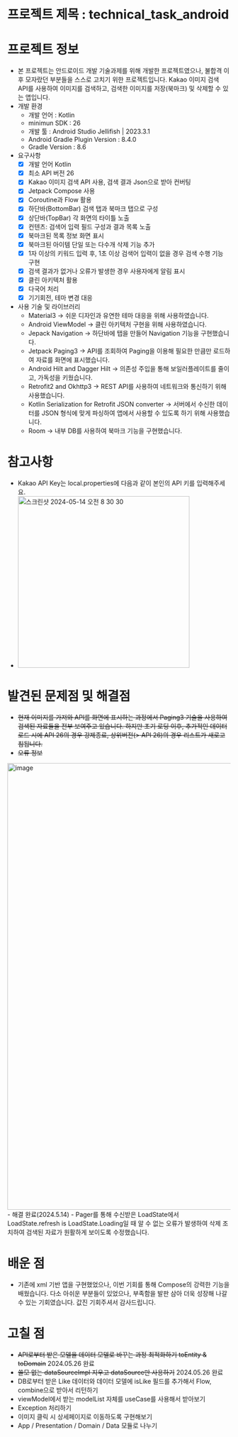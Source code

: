 # 프로젝트 제목 : technical_task_android
# 프로젝트 정보
- 본 프로젝트는 안드로이드 개발 기술과제를 위해 개발한 프로젝트였으나, 불합격 이후 모자랐던 부분들을 스스로 고치기 위한 프로젝트입니다. Kakao 이미지 검색 API를 사용하여 이미지를 검색하고, 검색한 이미지를 저장(북마크) 및 삭제할 수 있는 앱입니다.
- 개발 환경
  - 개발 언어 : Kotlin
  - minimun SDK : 26
  - 개발 툴 : Android Studio Jellifish | 2023.3.1
  - Android Gradle Plugin Version : 8.4.0
  - Gradle Version : 8.6
- 요구사항
  - [x] 개발 언어 Kotlin
  - [x] 최소 API 버전 26
  - [x] Kakao 이미지 검색 API 사용, 검색 결과 Json으로 받아 컨버팅
  - [x] Jetpack Compose 사용
  - [x] Coroutine과 Flow 활용
  - [x] 하단바(BottomBar) 검색 탭과 북마크 탭으로 구성
  - [x] 상단바(TopBar) 각 화면의 타이틀 노출
  - [x] 컨텐츠: 검색어 입력 필드 구성과 결과 목록 노출
  - [x] 북마크된 목록 정보 화면 표시
  - [x] 북마크된 아이템 단일 또는 다수개 삭제 기능 추가
  - [x] 1자 이상의 키워드 입력 후, 1초 이상 검색어 입력이 없을 경우 검색 수행 기능 구현
  - [x] 검색 결과가 없거나 오류가 발생한 경우 사용자에게 알림 표시
  - [x] 클린 아키텍처 활용
  - [x] 다국어 처리
  - [x] 기기회전, 테마 변경 대응
  
- 사용 기술 및 라이브러리
  - Material3 -> 쉬운 디자인과 유연한 테마 대응을 위해 사용하였습니다.
  - Android ViewModel -> 클린 아키텍처 구현을 위해 사용하였습니다.
  - Jepack Navigation -> 하단바에 탭을 만들어 Navigation 기능을 구현했습니다.
  - Jetpack Paging3 -> API를 조회하여 Paging을 이용해 필요한 만큼만 로드하여 자료를 화면에 표시했습니다.
  - Android Hilt and Dagger Hilt -> 의존성 주입을 통해 보일러플레이트를 줄이고, 가독성을 키웠습니다.
  - Retrofit2 and Okhttp3 -> REST API를 사용하여 네트워크와 통신하기 위해 사용했습니다.
  - Kotlin Serialization for Retrofit JSON converter -> 서버에서 수신한 데이터를 JSON 형식에 맞게 파싱하여 앱에서 사용할 수 있도록 하기 위해 사용했습니다.
  - Room -> 내부 DB를 사용하여 북마크 기능을 구현했습니다.
 
# 참고사항
- Kakao API Key는 local.properties에 다음과 같이 본인의 API 키를 입력해주세요.
- <img width="387" alt="스크린샷 2024-05-14 오전 8 30 30" src="https://github.com/CHOIMARO/technical_task_android/assets/53159069/60d8f4c6-076e-4905-968e-9b4f20f144f3">

# 발견된 문제점 및 해결점
- ~~현재 이미지를 가져와 API를 화면에 표시하는 과정에서 Paging3 기술을 사용하여 검색된 자료들을 전부 보여주고 있습니다. 하지만 초기 로딩 이후, 추가적인 데이터 로드 시에 API 26의 경우 강제종료, 상위버전(> API 26)의 경우 리스트가 새로고침됩니다.~~
- ~~오류 정보~~
<img width="1007" alt="image" src="https://github.com/CHOIMARO/technical_task_android/assets/53159069/bd4068f1-18d5-4793-be48-1dbef75be173">
- 해결 완료(2024.5.14)
  - Pager를 통해 수신받은 LoadState에서 LoadState.refresh is LoadState.Loading일 때 알 수 없는 오류가 발생하여 삭제 조치하여 검색된 자료가 원활하게 보이도록 수정했습니다.

# 배운 점
- 기존에 xml 기반 앱을 구현했었으나, 이번 기회를 통해 Compose의 강력한 기능을 배웠습니다. 다소 아쉬운 부분들이 있었으나, 부족함을 발판 삼아 더욱 성장해 나갈 수 있는 기회였습니다. 값진 기회주셔서 감사드립니다.

# 고칠 점
- ~~API로부터 받은 모델을 데이터 모델로 바꾸는 과정 최적화하기 toEntity & toDomain~~ 2024.05.26 완료
- ~~쓸모 없는 dataSourceImpl 지우고 dataSource만 사용하기~~ 2024.05.26 완료
- DB로부터 받은 Like 데이터와 데이터 모델에 isLike 필드를 추가해서 Flow, combine으로 받아서 리턴하기
- viewModel에서 받는 modelList 자체를 useCase를 사용해서 받아보기
- Exception 처리하기
- 이미지 클릭 시 상세페이지로 이동하도록 구현해보기
- App / Presentation / Domain / Data 모듈로 나누기
